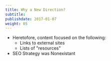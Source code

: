 ```yaml
---
title: Why a New Direction?
subtitle:
publishdate: 2017-01-07
weight: 05
---
```


* Heretofore, content focused on the following:
  * Links to external sites
  * Lists of "resources"
* SEO Strategy was Nonexistant